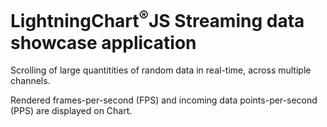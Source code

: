 <h1 id="lightningchartsup174supjs-streaming-data-showcase-application">LightningChart<sup>&#174;</sup>JS Streaming data showcase application</h1>
<p>Scrolling of large quantitities of random data in real-time, across multiple channels.</p>
<p>Rendered frames-per-second (FPS) and incoming data points-per-second (PPS) are displayed on Chart.</p>